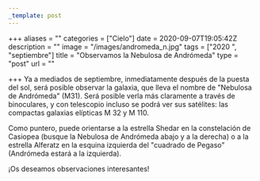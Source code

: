 ```yaml
---
_template: post
---
```


+++
aliases = ""
categories = ["Cielo"]
date = 2020-09-07T19:05:42Z
description = ""
image = "/images/andromeda_n.jpg"
tags = ["2020 ", "septiembre"]
title = "Observamos la Nebulosa de Andrómeda"
type = "post"
url = ""

+++
Ya a mediados de septiembre, inmediatamente después de la puesta del sol, será posible observar la galaxia, que lleva el nombre de "Nebulosa de Andrómeda" (M31). Será posible verla más claramente a través de binoculares, y con telescopio incluso se podrá ver sus satélites: las compactas galaxias elípticas M 32 y M 110.  
  
Como puntero, puede orientarse a la estrella Shedar en la constelación de Casiopea (busque la Nebulosa de Andrómeda abajo y a la derecha) o a la estrella Alferatz en la esquina izquierda del "cuadrado de Pegaso" (Andrómeda estará a la izquierda).  
  
¡Os deseamos observaciones interesantes!
